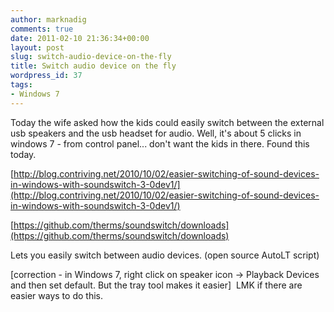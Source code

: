 ```yaml
---
author: marknadig
comments: true
date: 2011-02-10 21:36:34+00:00
layout: post
slug: switch-audio-device-on-the-fly
title: Switch audio device on the fly
wordpress_id: 37
tags:
- Windows 7
---
```


Today the wife asked how the kids could easily switch between the external usb speakers and the usb headset for audio. Well, it's about 5 clicks in windows 7 - from control panel... don't want the kids in there. Found this today.

[http://blog.contriving.net/2010/10/02/easier-switching-of-sound-devices-in-windows-with-soundswitch-3-0dev1/](http://blog.contriving.net/2010/10/02/easier-switching-of-sound-devices-in-windows-with-soundswitch-3-0dev1/)

[https://github.com/therms/soundswitch/downloads](https://github.com/therms/soundswitch/downloads)

Lets you easily switch between audio devices. (open source AutoLT script)

[correction - in Windows 7, right click on speaker icon -> Playback Devices and then set default. But the tray tool makes it easier]  LMK if there are easier ways to do this.
